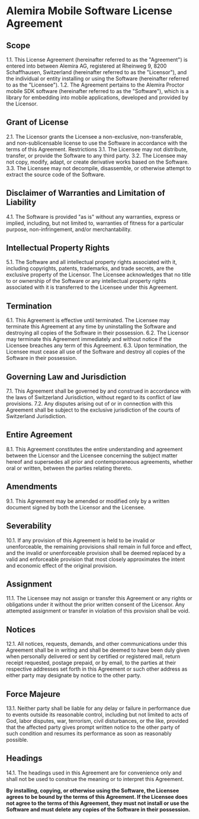 # Alemira Mobile Software License Agreement 

## Scope
1.1. This License Agreement (hereinafter referred to as the "Agreement") is entered into between Alemira AG, registered at Rheinweg 9, 8200 Schaffhausen, Switzerland (hereinafter referred to as the "Licensor"), and the individual or entity installing or using the Software (hereinafter referred to as the "Licensee").
1.2. The Agreement pertains to the Alemira Proctor mobile SDK software (hereinafter referred to as the "Software"), which is a library for embedding into mobile applications, developed and provided by the Licensor.

## Grant of License
2.1. The Licensor grants the Licensee a non-exclusive, non-transferable, and non-sublicensable license to use the Software in accordance with the terms of this Agreement.
Restrictions
3.1. The Licensee may not distribute, transfer, or provide the Software to any third party.
3.2. The Licensee may not copy, modify, adapt, or create derivative works based on the Software.
3.3. The Licensee may not decompile, disassemble, or otherwise attempt to extract the source code of the Software.

## Disclaimer of Warranties and Limitation of Liability
4.1. The Software is provided "as is" without any warranties, express or implied, including, but not limited to, warranties of fitness for a particular purpose, non-infringement, and/or merchantability.

## Intellectual Property Rights
5.1. The Software and all intellectual property rights associated with it, including copyrights, patents, trademarks, and trade secrets, are the exclusive property of the Licensor. The Licensee acknowledges that no title to or ownership of the Software or any intellectual property rights associated with it is transferred to the Licensee under this Agreement.

## Termination
6.1. This Agreement is effective until terminated. The Licensee may terminate this Agreement at any time by uninstalling the Software and destroying all copies of the Software in their possession.
6.2. The Licensor may terminate this Agreement immediately and without notice if the Licensee breaches any term of this Agreement.
6.3. Upon termination, the Licensee must cease all use of the Software and destroy all copies of the Software in their possession.

## Governing Law and Jurisdiction
7.1. This Agreement shall be governed by and construed in accordance with the laws of Switzerland Jurisdiction, without regard to its conflict of law provisions.
7.2. Any disputes arising out of or in connection with this Agreement shall be subject to the exclusive jurisdiction of the courts of Switzerland Jurisdiction.

## Entire Agreement
8.1. This Agreement constitutes the entire understanding and agreement between the Licensor and the Licensee concerning the subject matter hereof and supersedes all prior and contemporaneous agreements, whether oral or written, between the parties relating thereto.

## Amendments
9.1. This Agreement may be amended or modified only by a written document signed by both the Licensor and the Licensee.

## Severability
10.1. If any provision of this Agreement is held to be invalid or unenforceable, the remaining provisions shall remain in full force and effect, and the invalid or unenforceable provision shall be deemed replaced by a valid and enforceable provision that most closely approximates the intent and economic effect of the original provision.

## Assignment
11.1. The Licensee may not assign or transfer this Agreement or any rights or obligations under it without the prior written consent of the Licensor. Any attempted assignment or transfer in violation of this provision shall be void.

## Notices
12.1. All notices, requests, demands, and other communications under this Agreement shall be in writing and shall be deemed to have been duly given when personally delivered or sent by certified or registered mail, return receipt requested, postage prepaid, or by email, to the parties at their respective addresses set forth in this Agreement or such other address as either party may designate by notice to the other party.

## Force Majeure
13.1. Neither party shall be liable for any delay or failure in performance due to events outside its reasonable control, including but not limited to acts of God, labor disputes, war, terrorism, civil disturbances, or the like, provided that the affected party gives prompt written notice to the other party of such condition and resumes its performance as soon as reasonably possible.

## Headings
14.1. The headings used in this Agreement are for convenience only and shall not be used to construe the meaning or to interpret this Agreement.

**By installing, copying, or otherwise using the Software, the Licensee agrees to be bound by the terms of this
Agreement. If the Licensee does not agree to the terms of this Agreement, they must not install or use the Software
and must delete any copies of the Software in their possession.**

